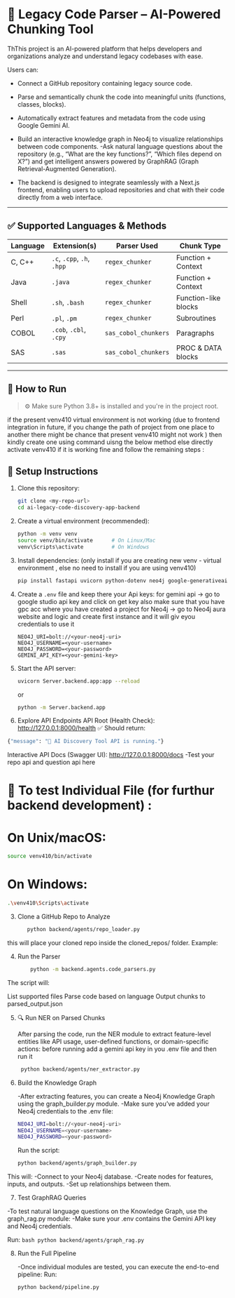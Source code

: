 # 🧠 Legacy Code Parser – AI-Powered Chunking Tool

ThThis project is an AI-powered platform that helps developers and organizations analyze and understand legacy codebases with ease.

Users can:
- Connect a GitHub repository containing legacy source code.
- Parse and semantically chunk the code into meaningful units (functions, classes, blocks).
- Automatically extract features and metadata from the code using Google Gemini AI.
- Build an interactive knowledge graph in Neo4j to visualize relationships between code components.
 -Ask natural language questions about the repository (e.g., “What are the key functions?”, “Which files  depend on X?”) and get intelligent answers powered by GraphRAG (Graph Retrieval-Augmented Generation).

- The backend is designed to integrate seamlessly with a Next.js frontend, enabling users to upload repositories and chat with their code directly from a web interface.



---


## ✅ Supported Languages & Methods

| Language    | Extension(s)                         | Parser Used           | Chunk Type             |
|-------------|--------------------------------------|------------------------|------------------------|
| C, C++      | `.c`, `.cpp`, `.h`, `.hpp`           | `regex_chunker`        | Function + Context     |
| Java        | `.java`                              | `regex_chunker`        | Function + Context     |
| Shell       | `.sh`, `.bash`                       | `regex_chunker`        | Function-like blocks   |
| Perl        | `.pl`, `.pm`                         | `regex_chunker`        | Subroutines            |
| COBOL       | `.cob`, `.cbl`, `.cpy`               | `sas_cobol_chunkers`   | Paragraphs             |
| SAS         | `.sas`                               | `sas_cobol_chunkers`   | PROC & DATA blocks     |

---

## 🚀 How to Run

> ⚙️ Make sure Python 3.8+ is installed and you're in the project root.

if the present venv410 virtual environment is not working (due to frontend integration in future, if you change the path of project from one place to another there might be chance that present venv410 might not work ) then kindly create one using command uisng the below method else directly activate venv410 if it is working fine and follow the remaining steps : 

## 🚀 Setup Instructions 

1. Clone this repository:
   ```bash
   git clone <my-repo-url>
   cd ai-legacy-code-discovery-app-backend
   ```

2. Create a virtual environment (recommended):
   ```bash
   python -m venv venv
   source venv/bin/activate      # On Linux/Mac
   venv\Scripts\activate         # On Windows
   ```

3. Install dependencies: (only install if you are creating new venv - virtual environment , else no need to install if you are using venv410)
   ```bash
   pip install fastapi uvicorn python-dotenv neo4j google-generativeai gitpython
    ```

4. Create a `.env` file and keep there your Api keys:
   for gemini api -> go to google studio api key and click on get key also make sure that you have gpc acc where you have created a project
   for Neo4j -> go to Neo4j aura website and logic and create first instance and it will giv eyou credentials to use it
   ```
   NEO4J_URI=bolt://<your-neo4j-uri>
   NEO4J_USERNAME=<your-username>
   NEO4J_PASSWORD=<your-password>
   GEMINI_API_KEY=<your-gemini-key>
   ```

6. Start the API server:
   ```bash
   uvicorn Server.backend.app:app --reload
   ```
   or
   ```bash
   python -m Server.backend.app
   ```
7. Explore API Endpoints
   API Root (Health Check):
   http://127.0.0.1:8000/health
✅ Should return:
```bash
{"message": "🚀 AI Discovery Tool API is running."}
```
Interactive API Docs (Swagger UI):
http://127.0.0.1:8000/docs
-Test your repo api and question api here

# 🧪 To test Individual File (for furthur backend development)  : 


# On Unix/macOS:
```bash
source venv410/bin/activate
```
# On Windows:
```bash
.\venv410\Scripts\activate
```

3. Clone a GitHub Repo to Analyze
    ```bash
       python backend/agents/repo_loader.py 
   ```
this will place your cloned repo inside the cloned_repos/ folder. Example:

4. Run the Parser
   ```bash
       python -m backend.agents.code_parsers.py
   ```
The script will:

List supported files
Parse code based on language
Output chunks to parsed_output.json

5. 🔍 Run NER on Parsed Chunks

   After parsing the code, run the NER module to extract feature-level entities like API usage, user-defined functions, or domain-specific actions:
   before running add a gemini api key in you .env file and then run it
      ```bash
       python backend/agents/ner_extractor.py
   ```

7. Build the Knowledge Graph
   
   -After extracting features, you can create a Neo4j Knowledge Graph using the graph_builder.py module.
   -Make sure you’ve added your Neo4j credentials to the .env file:
   ```bash
   NEO4J_URI=bolt://<your-neo4j-uri>
   NEO4J_USERNAME=<your-username>
   NEO4J_PASSWORD=<your-password>
   ```
   Run the script:
      ```bash
      python backend/agents/graph_builder.py
   ```
   
This will:
-Connect to your Neo4j database.
-Create nodes for features, inputs, and outputs.
-Set up relationships between them.

7. Test GraphRAG Queries
   
-To test natural language questions on the Knowledge Graph, use the graph_rag.py module:
-Make sure your .env contains the Gemini API key and Neo4j credentials.

Run:
      ```bash
      python backend/agents/graph_rag.py
    ```

8. Run the Full Pipeline

   -Once individual modules are tested, you can execute the end-to-end pipeline:
   Run:
      ```bash
      python backend/pipeline.py
    ```

    




